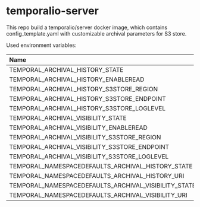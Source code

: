 # temporalio-server

This repo build a temporalio/server docker image, which contains config_template.yaml with customizable archival parameters for S3 store.

Used environment variables:

| Name | Default |
| :--------------------------------------------------- | :---------: |
| TEMPORAL_ARCHIVAL_HISTORY_STATE | `disabled` |
| TEMPORAL_ARCHIVAL_HISTORY_ENABLEREAD | `true` |
| TEMPORAL_ARCHIVAL_HISTORY_S3STORE_REGION | unset |
| TEMPORAL_ARCHIVAL_HISTORY_S3STORE_ENDPOINT | unset |
| TEMPORAL_ARCHIVAL_HISTORY_S3STORE_LOGLEVEL | 0 |
| TEMPORAL_ARCHIVAL_VISIBILITY_STATE | `disabled` |
| TEMPORAL_ARCHIVAL_VISIBILITY_ENABLEREAD | `true` |
| TEMPORAL_ARCHIVAL_VISIBILITY_S3STORE_REGION | unset |
| TEMPORAL_ARCHIVAL_VISIBILITY_S3STORE_ENDPOINT | unset |
| TEMPORAL_ARCHIVAL_VISIBILITY_S3STORE_LOGLEVEL | 0 |
| TEMPORAL_NAMESPACEDEFAULTS_ARCHIVAL_HISTORY_STATE | `disabled` |
| TEMPORAL_NAMESPACEDEFAULTS_ARCHIVAL_HISTORY_URI | unset |
| TEMPORAL_NAMESPACEDEFAULTS_ARCHIVAL_VISIBILITY_STATE | `disabled` |
| TEMPORAL_NAMESPACEDEFAULTS_ARCHIVAL_VISIBILITY_URI | unset |
